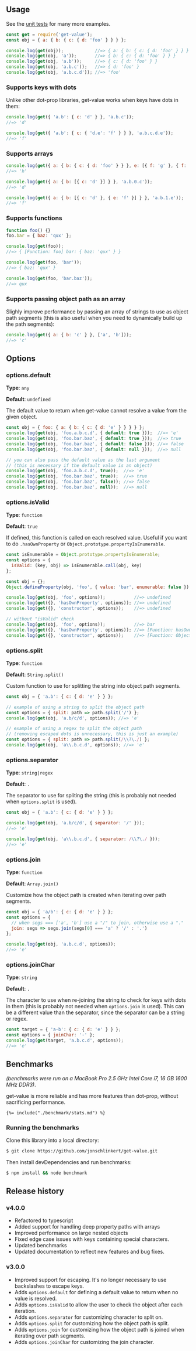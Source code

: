 ## Usage

See the [unit tests](test/test.js) for many more examples.

```js
const get = require('get-value');
const obj = { a: { b: { c: { d: 'foo' } } } };

console.log(get(obj));            //=> { a: { b: { c: { d: 'foo' } } } };
console.log(get(obj, 'a'));       //=> { b: { c: { d: 'foo' } } }
console.log(get(obj, 'a.b'));     //=> { c: { d: 'foo' } }
console.log(get(obj, 'a.b.c'));   //=> { d: 'foo' }
console.log(get(obj, 'a.b.c.d')); //=> 'foo'
```


### Supports keys with dots

Unlike other dot-prop libraries, get-value works when keys have dots in them:

```js
console.log(get({ 'a.b': { c: 'd' } }, 'a.b.c'));
//=> 'd'

console.log(get({ 'a.b': { c: { 'd.e': 'f' } } }, 'a.b.c.d.e'));
//=> 'f'
```

### Supports arrays


```js
console.log(get({ a: { b: { c: { d: 'foo' } } }, e: [{ f: 'g' }, { f: 'h' }] }, 'e.1.f'));
//=> 'h'

console.log(get({ a: { b: [{ c: 'd' }] } }, 'a.b.0.c'));
//=> 'd'

console.log(get({ a: { b: [{ c: 'd' }, { e: 'f' }] } }, 'a.b.1.e'));
//=> 'f'
```

### Supports functions


```js
function foo() {}
foo.bar = { baz: 'qux' };

console.log(get(foo));
//=> { [Function: foo] bar: { baz: 'qux' } }

console.log(get(foo, 'bar'));
//=> { baz: 'qux' }

console.log(get(foo, 'bar.baz'));
//=> qux
```

### Supports passing object path as an array

Slighly improve performance by passing an array of strings to use as object path segments (this is also useful when you need to dynamically build up the path segments):

```js
console.log(get({ a: { b: 'c' } }, ['a', 'b']));
//=> 'c'
```

## Options

### options.default

**Type**: `any`

**Default**: `undefined`

The default value to return when get-value cannot resolve a value from the given object.

```js
const obj = { foo: { a: { b: { c: { d: 'e' } } } } };
console.log(get(obj, 'foo.a.b.c.d', { default: true }));  //=> 'e'
console.log(get(obj, 'foo.bar.baz', { default: true }));  //=> true
console.log(get(obj, 'foo.bar.baz', { default: false })); //=> false
console.log(get(obj, 'foo.bar.baz', { default: null }));  //=> null

// you can also pass the default value as the last argument
// (this is necessary if the default value is an object)
console.log(get(obj, 'foo.a.b.c.d', true));  //=> 'e'
console.log(get(obj, 'foo.bar.baz', true));  //=> true
console.log(get(obj, 'foo.bar.baz', false)); //=> false
console.log(get(obj, 'foo.bar.baz', null));  //=> null
```


### options.isValid

**Type**: `function`

**Default**: `true`

If defined, this function is called on each resolved value. Useful if you want to do `.hasOwnProperty` or `Object.prototype.propertyIsEnumerable`.


```js
const isEnumerable = Object.prototype.propertyIsEnumerable;
const options = {
  isValid: (key, obj) => isEnumerable.call(obj, key)
};

const obj = {};
Object.defineProperty(obj, 'foo', { value: 'bar', enumerable: false });

console.log(get(obj, 'foo', options));           //=> undefined
console.log(get({}, 'hasOwnProperty', options)); //=> undefined
console.log(get({}, 'constructor', options));    //=> undefined

// without "isValid" check
console.log(get(obj, 'foo', options));           //=> bar
console.log(get({}, 'hasOwnProperty', options)); //=> [Function: hasOwnProperty]
console.log(get({}, 'constructor', options));    //=> [Function: Object]
```


### options.split

**Type**: `function`

**Default**: `String.split()`

Custom function to use for splitting the string into object path segments.

```js
const obj = { 'a.b': { c: { d: 'e' } } };

// example of using a string to split the object path
const options = { split: path => path.split('/') };
console.log(get(obj, 'a.b/c/d', options)); //=> 'e'

// example of using a regex to split the object path
// (removing escaped dots is unnecessary, this is just an example)
const options = { split: path => path.split(/\\?\./) };
console.log(get(obj, 'a\\.b.c.d', options)); //=> 'e'
```


### options.separator

**Type**: `string|regex`

**Default**: `.`

The separator to use for spliting the string (this is probably not needed when `options.split` is used).

```js
const obj = { 'a.b': { c: { d: 'e' } } };

console.log(get(obj, 'a.b/c/d', { separator: '/' }));
//=> 'e'

console.log(get(obj, 'a\\.b.c.d', { separator: /\\?\./ }));
//=> 'e'
```


### options.join

**Type**: `function`

**Default**: `Array.join()`

Customize how the object path is created when iterating over path segments.

```js
const obj = { 'a/b': { c: { d: 'e' } } };
const options = {
  // when segs === ['a', 'b'] use a "/" to join, otherwise use a "."
  join: segs => segs.join(segs[0] === 'a' ? '/' : '.')
};

console.log(get(obj, 'a.b.c.d', options));
//=> 'e'
```


### options.joinChar

**Type**: `string`

**Default**: `.`

The character to use when re-joining the string to check for keys with dots in them (this is probably not needed when `options.join` is used). This can be a different value than the separator, since the separator can be a string or regex.

```js
const target = { 'a-b': { c: { d: 'e' } } };
const options = { joinChar: '-' };
console.log(get(target, 'a.b.c.d', options));
//=> 'e'
```


## Benchmarks

_(benchmarks were run on a MacBook Pro 2.5 GHz Intel Core i7, 16 GB 1600 MHz DDR3)_.

get-value is more reliable and has more features than dot-prop, without sacrificing performance.

```
{%= include("./benchmark/stats.md") %}
```


### Running the benchmarks

Clone this library into a local directory:

```sh
$ git clone https://github.com/jonschlinkert/get-value.git
```

Then install devDependencies and run benchmarks:

```sh
$ npm install && node benchmark
```


## Release history

### v4.0.0

- Refactored to typescript
- Added support for handling deep property paths with arrays
- Improved performance on large nested objects
- Fixed edge case issues with keys containing special characters.
- Updated benchmarks
- Updated documentation to reflect new features and bug fixes.

### v3.0.0

- Improved support for escaping. It's no longer necessary to use backslashes to escape keys.
- Adds `options.default` for defining a default value to return when no value is resolved.
- Adds `options.isValid` to allow the user to check the object after each iteration.
- Adds `options.separator` for customizing character to split on.
- Adds `options.split` for customizing how the object path is split.
- Adds `options.join` for customizing how the object path is joined when iterating over path segments.
- Adds `options.joinChar` for customizing the join character.
